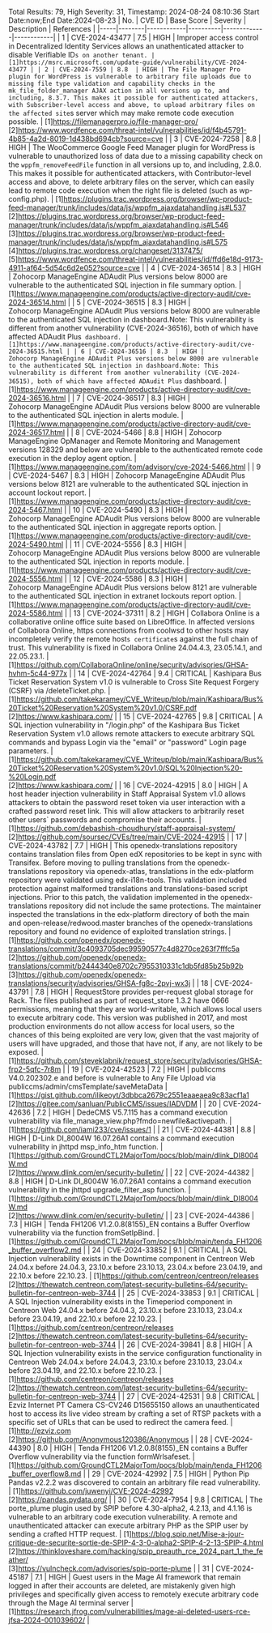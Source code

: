 Total Results: 79, High Severity: 31, Timestamp: 2024-08-24 08:10:36
Start Date:now;End Date:2024-08-23
| No. | CVE ID | Base Score | Severity | Description | References |
|-----|--------|------------|----------|-------------|------------|
| 1 | CVE-2024-43477 | 7.5  | HIGH | Improper access control in Decentralized Identity Services allows an unathenticated attacker to disable Verifiable ID`s on another tenant. | [1]https://msrc.microsoft.com/update-guide/vulnerability/CVE-2024-43477 |
| 2 | CVE-2024-7559 | 8.8  | HIGH | The File Manager Pro plugin for WordPress is vulnerable to arbitrary file uploads due to missing file type validation and capability checks in the mk_file_folder_manager AJAX action in all versions up to, and including, 8.3.7. This makes it possible for authenticated attackers, with Subscriber-level access and above, to upload arbitrary files on the affected site`s server which may make remote code execution possible. | [1]https://filemanagerpro.io/file-manager-pro/<br>[2]https://www.wordfence.com/threat-intel/vulnerabilities/id/f4b45791-4b85-4a2d-8019-1d438bd694cb?source=cve |
| 3 | CVE-2024-7258 | 8.8  | HIGH | The WooCommerce Google Feed Manager plugin for WordPress is vulnerable to unauthorized loss of data due to a missing capability check on the `wppfm_removeFeedFile` function in all versions up to, and including, 2.8.0. This makes it possible for authenticated attackers, with Contributor-level access and above, to delete arbitrary files on the server, which can easily lead to remote code execution when the right file is deleted (such as wp-config.php). | [1]https://plugins.trac.wordpress.org/browser/wp-product-feed-manager/trunk/includes/data/js/wppfm_ajaxdatahandling.js#L537<br>[2]https://plugins.trac.wordpress.org/browser/wp-product-feed-manager/trunk/includes/data/js/wppfm_ajaxdatahandling.js#L546<br>[3]https://plugins.trac.wordpress.org/browser/wp-product-feed-manager/trunk/includes/data/js/wppfm_ajaxdatahandling.js#L575<br>[4]https://plugins.trac.wordpress.org/changeset/3137475/<br>[5]https://www.wordfence.com/threat-intel/vulnerabilities/id/ffd6e18d-9173-4911-af64-5d54c6d2e052?source=cve |
| 4 | CVE-2024-36514 | 8.3  | HIGH | Zohocorp ManageEngine ADAudit Plus versions below 8000 are vulnerable to the authenticated SQL injection in file summary option. | [1]https://www.manageengine.com/products/active-directory-audit/cve-2024-36514.html |
| 5 | CVE-2024-36515 | 8.3  | HIGH | Zohocorp ManageEngine ADAudit Plus versions below 8000 are vulnerable to the authenticated SQL injection in dashboard.Note: This vulnerability is different from another vulnerability (CVE-2024-36516), both of which have affected ADAudit Plus` dashboard. | [1]https://www.manageengine.com/products/active-directory-audit/cve-2024-36515.html |
| 6 | CVE-2024-36516 | 8.3  | HIGH | Zohocorp ManageEngine ADAudit Plus versions below 8000 are vulnerable to the authenticated SQL injection in dashboard.Note: This vulnerability is different from another vulnerability (CVE-2024-36515), both of which have affected ADAudit Plus` dashboard. | [1]https://www.manageengine.com/products/active-directory-audit/cve-2024-36516.html |
| 7 | CVE-2024-36517 | 8.3  | HIGH | Zohocorp ManageEngine ADAudit Plus versions below 8000 are vulnerable to the authenticated SQL injection in alerts module. | [1]https://www.manageengine.com/products/active-directory-audit/cve-2024-36517.html |
| 8 | CVE-2024-5466 | 8.8  | HIGH | Zohocorp ManageEngine OpManager and Remote Monitoring and Management versions 128329 and below are vulnerable to the authenticated remote code execution in the deploy agent option. | [1]https://www.manageengine.com/itom/advisory/cve-2024-5466.html |
| 9 | CVE-2024-5467 | 8.3  | HIGH | Zohocorp ManageEngine ADAudit Plus versions below 8121 are vulnerable to the authenticated SQL injection in account lockout report. | [1]https://www.manageengine.com/products/active-directory-audit/cve-2024-5467.html |
| 10 | CVE-2024-5490 | 8.3  | HIGH | Zohocorp ManageEngine ADAudit Plus versions below 8000 are vulnerable to the authenticated SQL injection in aggregate reports option. | [1]https://www.manageengine.com/products/active-directory-audit/cve-2024-5490.html |
| 11 | CVE-2024-5556 | 8.3  | HIGH | Zohocorp ManageEngine ADAudit Plus versions below 8000 are vulnerable to the authenticated SQL injection in reports module. | [1]https://www.manageengine.com/products/active-directory-audit/cve-2024-5556.html |
| 12 | CVE-2024-5586 | 8.3  | HIGH | Zohocorp ManageEngine ADAudit Plus versions below 8121 are vulnerable to the authenticated SQL injection in extranet lockouts report option. | [1]https://www.manageengine.com/products/active-directory-audit/cve-2024-5586.html |
| 13 | CVE-2024-37311 | 8.2  | HIGH | Collabora Online is a collaborative online office suite based on LibreOffice. In affected versions of Collabora Online, https connections from coolwsd to other hosts may incompletely verify the remote host`s certificate`s against the full chain of trust. This vulnerability is fixed in Collabora Online 24.04.4.3, 23.05.14.1, and 22.05.23.1. | [1]https://github.com/CollaboraOnline/online/security/advisories/GHSA-hvhm-5c44-977x |
| 14 | CVE-2024-42764 | 9.4  | CRITICAL | Kashipara Bus Ticket Reservation System v1.0 is vulnerable to Cross Site Request Forgery (CSRF) via /deleteTicket.php. | [1]https://github.com/takekaramey/CVE_Writeup/blob/main/Kashipara/Bus%20Ticket%20Reservation%20System%20v1.0/CSRF.pdf<br>[2]https://www.kashipara.com/ |
| 15 | CVE-2024-42765 | 9.8  | CRITICAL | A SQL injection vulnerability in "/login.php" of the Kashipara Bus Ticket Reservation System v1.0 allows remote attackers to execute arbitrary SQL commands and bypass Login via the "email" or "password" Login page parameters. | [1]https://github.com/takekaramey/CVE_Writeup/blob/main/Kashipara/Bus%20Ticket%20Reservation%20System%20v1.0/SQL%20Injection%20-%20Login.pdf<br>[2]https://www.kashipara.com/ |
| 16 | CVE-2024-42915 | 8.0  | HIGH | A host header injection vulnerability in Staff Appraisal System v1.0 allows attackers to obtain the password reset token via user interaction with a crafted password reset link. This will allow attackers to arbitrarily reset other users` passwords and compromise their accounts. | [1]https://github.com/debashish-choudhury/staff-appraisal-system/<br>[2]https://github.com/soursec/CVEs/tree/main/CVE-2024-42915 |
| 17 | CVE-2024-43782 | 7.7  | HIGH | This openedx-translations repository contains translation files from Open edX repositories to be kept in sync with Transifex. Before moving to pulling translations from the openedx-translations repository via openedx-atlas, translations in the edx-platform repository were validated using edx-i18n-tools. This validation included protection against malformed translations and translations-based script injections. Prior to this patch, the validation implemented in the openedx-translations repository did not include the same protections. The maintainer inspected the translations in the edx-platform directory of both the main and open-release/redwood.master branches of the openedx-translations repository and found no evidence of exploited translation strings. | [1]https://github.com/openedx/openedx-translations/commit/3c4093705dec99590577c4d8270ce263f7fffc5a<br>[2]https://github.com/openedx/openedx-translations/commit/b2444340e8702c7955310331c1db5fd85b25b92b<br>[3]https://github.com/openedx/openedx-translations/security/advisories/GHSA-fg8c-2pvj-wx3j |
| 18 | CVE-2024-43791 | 7.8  | HIGH | RequestStore provides per-request global storage for Rack. The files published as part of request_store 1.3.2 have 0666 permissions, meaning that they are world-writable, which allows local users to execute arbitrary code. This version was published in 2017, and most production environments do not allow access for local users, so the chances of this being exploited are very low, given that the vast majority of users will have upgraded, and those that have not, if any, are not likely to be exposed. | [1]https://github.com/steveklabnik/request_store/security/advisories/GHSA-frp2-5qfc-7r8m |
| 19 | CVE-2024-42523 | 7.2  | HIGH | publiccms V4.0.202302.e and before is vulnerable to Any File Upload via publiccms/admin/cmsTemplate/saveMetaData | [1]https://gist.github.com/ilikeoyt/3dbbca2679c2551eaaeaea9c83acf1a1<br>[2]https://gitee.com/sanluan/PublicCMS/issues/IADVDM |
| 20 | CVE-2024-42636 | 7.2  | HIGH | DedeCMS V5.7.115 has a command execution vulnerability via file_manage_view.php?fmdo=newfile&activepath. | [1]https://github.com/iami233/cve/issues/1 |
| 21 | CVE-2024-44381 | 8.8  | HIGH | D-Link DI_8004W 16.07.26A1 contains a command execution vulnerability in jhttpd msp_info_htm function. | [1]https://github.com/GroundCTL2MajorTom/pocs/blob/main/dlink_DI8004W.md<br>[2]https://www.dlink.com/en/security-bulletin/ |
| 22 | CVE-2024-44382 | 8.8  | HIGH | D-Link DI_8004W 16.07.26A1 contains a command execution vulnerability in the jhttpd upgrade_filter_asp function. | [1]https://github.com/GroundCTL2MajorTom/pocs/blob/main/dlink_DI8004W.md<br>[2]https://www.dlink.com/en/security-bulletin/ |
| 23 | CVE-2024-44386 | 7.3  | HIGH | Tenda FH1206 V1.2.0.8(8155)_EN contains a Buffer Overflow vulnerability via the function fromSetIpBind. | [1]https://github.com/GroundCTL2MajorTom/pocs/blob/main/tenda_FH1206_buffer_overflow2.md |
| 24 | CVE-2024-33852 | 9.1  | CRITICAL | A SQL Injection vulnerability exists in the Downtime component in Centreon Web 24.04.x before 24.04.3, 23.10.x before 23.10.13, 23.04.x before 23.04.19, and 22.10.x before 22.10.23. | [1]https://github.com/centreon/centreon/releases<br>[2]https://thewatch.centreon.com/latest-security-bulletins-64/security-bulletin-for-centreon-web-3744 |
| 25 | CVE-2024-33853 | 9.1  | CRITICAL | A SQL Injection vulnerability exists in the Timeperiod component in Centreon Web 24.04.x before 24.04.3, 23.10.x before 23.10.13, 23.04.x before 23.04.19, and 22.10.x before 22.10.23. | [1]https://github.com/centreon/centreon/releases<br>[2]https://thewatch.centreon.com/latest-security-bulletins-64/security-bulletin-for-centreon-web-3744 |
| 26 | CVE-2024-39841 | 8.8  | HIGH | A SQL Injection vulnerability exists in the service configuration functionality in Centreon Web 24.04.x before 24.04.3, 23.10.x before 23.10.13, 23.04.x before 23.04.19, and 22.10.x before 22.10.23. | [1]https://github.com/centreon/centreon/releases<br>[2]https://thewatch.centreon.com/latest-security-bulletins-64/security-bulletin-for-centreon-web-3744 |
| 27 | CVE-2024-42531 | 9.8  | CRITICAL | Ezviz Internet PT Camera CS-CV246 D15655150 allows an unauthenticated host to access its live video stream by crafting a set of RTSP packets with a specific set of URLs that can be used to redirect the camera feed. | [1]http://ezviz.com<br>[2]https://github.com/Anonymous120386/Anonymous |
| 28 | CVE-2024-44390 | 8.0  | HIGH | Tenda FH1206 V1.2.0.8(8155)_EN contains a Buffer Overflow vulnerability via the function formWrlsafeset. | [1]https://github.com/GroundCTL2MajorTom/pocs/blob/main/tenda_FH1206_buffer_overflow8.md |
| 29 | CVE-2024-42992 | 7.5  | HIGH | Python Pip Pandas v2.2.2 was discovered to contain an arbitrary file read vulnerability. | [1]https://github.com/juwenyi/CVE-2024-42992<br>[2]https://pandas.pydata.org/ |
| 30 | CVE-2024-7954 | 9.8  | CRITICAL | The porte_plume plugin used by SPIP before 4.30-alpha2, 4.2.13, and 4.1.16 is vulnerable to an arbitrary code execution vulnerability. A remote and unauthenticated attacker can execute arbitrary PHP as the SPIP user by sending a crafted HTTP request. | [1]https://blog.spip.net/Mise-a-jour-critique-de-securite-sortie-de-SPIP-4-3-0-alpha2-SPIP-4-2-13-SPIP-4.html<br>[2]https://thinkloveshare.com/hacking/spip_preauth_rce_2024_part_1_the_feather/<br>[3]https://vulncheck.com/advisories/spip-porte-plume |
| 31 | CVE-2024-45187 | 7.1  | HIGH | Guest users in the Mage AI framework that remain logged in after their accounts are deleted, are mistakenly given high privileges and specifically given access to remotely execute arbitrary code through the Mage AI terminal server | [1]https://research.jfrog.com/vulnerabilities/mage-ai-deleted-users-rce-jfsa-2024-001039602/ |
